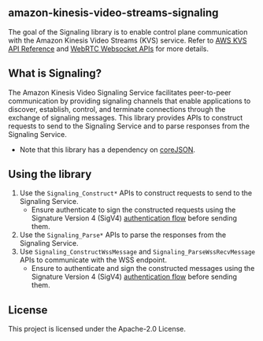 ## amazon-kinesis-video-streams-signaling

The goal of the Signaling library is to enable control plane communication
with the Amazon Kinesis Video Streams (KVS) service. Refer to
[AWS KVS API Reference](https://docs.aws.amazon.com/kinesisvideostreams/latest/dg/API_Reference.html)
and [WebRTC Websocket APIs](https://docs.aws.amazon.com/kinesisvideostreams-webrtc-dg/latest/devguide/kvswebrtc-websocket-apis.html)
for more details.

## What is Signaling?

The Amazon Kinesis Video Signaling Service facilitates peer-to-peer
communication by providing signaling channels that enable applications to
discover, establish, control, and terminate connections through the exchange of
signaling messages. This library provides APIs to construct requests to send to
the Signaling Service and to parse responses from the Signaling Service.

- Note that this library has a dependency on [coreJSON](https://github.com/FreeRTOS/coreJSON).

## Using the library

1. Use the `Signaling_Construct*` APIs to construct requests to send to the
   Signaling Service.
    - Ensure authenticate to sign the constructed requests using the Signature
      Version 4 (SigV4) [authentication flow](https://docs.aws.amazon.com/AmazonS3/latest/API/sig-v4-authenticating-requests.html)
      before sending them.
3. Use the `Signaling_Parse*` APIs to parse the responses from the Signaling
   Service.
4. Use `Signaling_ConstructWssMessage` and `Signaling_ParseWssRecvMessage` APIs
   to communicate with the WSS endpoint.
    - Ensure to authenticate and sign the constructed messages using the
      Signature Version 4 (SigV4) [authentication flow](https://docs.aws.amazon.com/AmazonS3/latest/API/sig-v4-authenticating-requests.html)
      before sending them.

## License

This project is licensed under the Apache-2.0 License.
